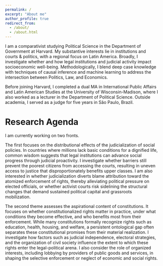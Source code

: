```yaml
---
permalink: /
excerpt: "About me"
author_profile: true
redirect_from: 
  - /about/
  - /about.html
---
```


I am a comparativist studying Political Science in the Department of Government at Harvard. My substantive interests lie in institutions and courts & politics, with a regional focus on Latin America. Broadly, I investigate whether and how legal institutions and judicial activity impact socioeconomic well-being. Methodologically, I blend deep case knowledge with techniques of causal inference and machine learning to address the intersection between Politics, Law, and Economics.

Before joining Harvard, I completed a dual MA in International Public Affairs and Latin American Studies at the University of Wisconsin-Madison, where I also worked as a lecturer in the Department of Political Science. Outside academia, I served as a judge for five years in São Paulo, Brazil.


Research Agenda
======
I am currently working on two fronts. 

The first focuses on the distributional effects of the judicialization of social policies. In countries where millions lack basic conditions for a dignified life, common wisdom suggests that legal institutions can advance social progress through judicial proactivity. I investigate whether barriers still prevent the poorest citizens from accessing the courts, resulting in uneven access to justice that disproportionately benefits upper classes. I am also interested in whether judicialization diverts blame attribution toward the atomized enforcement of rights, thereby alleviating political pressure on elected officials, or whether activist courts risk sidelining the structural changes that demand sustained political capital and grassroots mobilization.

The second theme assesses the aspirational content of constitutions. It focuses on whether constitutionalized rights matter in practice, under what conditions they become effective, and who benefits most from their enforcement. While many constitutions formally recognize rights such as education, health, housing, and welfare, a persistent ontological gap often separates these constitutional promises from their material realization. I investigate how factors such as judicial independence, electoral strategies, and the organization of civil society influence the extent to which these rights enter the legal-political arena. I also consider the role of organized interests, including lobbying by providers of public goods and services, in shaping the selective enforcement or neglect of economic and social rights.

